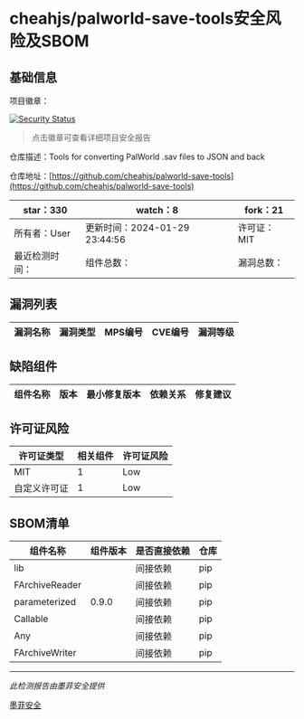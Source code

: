 # cheahjs/palworld-save-tools安全风险及SBOM

## 基础信息

项目徽章：

[![Security Status](https://www.murphysec.com/platform3/v31/badge/1752046121757454336.svg)](https://www.murphysec.com/console/report/1751674418682073089/1752046121757454336)

> 点击徽章可查看详细项目安全报告

仓库描述：Tools for converting PalWorld .sav files to JSON and back

仓库地址：[https://github.com/cheahjs/palworld-save-tools](https://github.com/cheahjs/palworld-save-tools)

| star：330 | watch：8 | fork：21 |
| ----------- | -------------- | ------------ |
| 所有者：User | 更新时间：2024-01-29 23:44:56 | 许可证：MIT |
| 最近检测时间： | 组件总数： | 漏洞总数： |




## 漏洞列表

| 漏洞名称 | 漏洞类型 | MPS编号 | CVE编号 | 漏洞等级 |
| ------- | ------ | ------- | ------ | ----- |





## 缺陷组件

| 组件名称 | 版本 | 最小修复版本 | 依赖关系 | 修复建议 |
| -------- | ---- | ------------ | -------- | -------- |





## 许可证风险

| 许可证类型 | 相关组件 | 许可证风险 |
| ---------- | -------- | ---------- |
|MIT|1|Low|
|自定义许可证|1|Low|




## SBOM清单

| 组件名称 | 组件版本 | 是否直接依赖 | 仓库 |
| -------- | -------- | ------------ | ---- |
|lib||间接依赖|pip|
|FArchiveReader||间接依赖|pip|
|parameterized|0.9.0|间接依赖|pip|
|Callable||间接依赖|pip|
|Any||间接依赖|pip|
|FArchiveWriter||间接依赖|pip|


------

*此检测报告由墨菲安全提供*

[墨菲安全](www.murphysec.com)